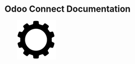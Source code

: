 # Odoo Connect Documentation

<figure><img src=".gitbook/assets/icon_128.png" alt=""><figcaption></figcaption></figure>

